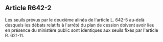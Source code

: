 Article R642-2
----
Les seuils prévus par le deuxième alinéa de l'article L. 642-5 au-delà desquels
les débats relatifs à l'arrêté du plan de cession doivent avoir lieu en présence
du ministère public sont identiques aux seuils fixés par l'article R. 621-11.
